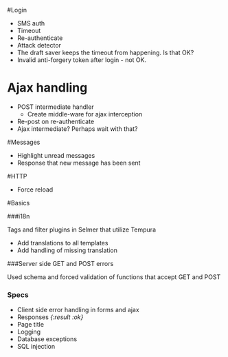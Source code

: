 #Login

 - SMS auth
 - Timeout
 - Re-authenticate
 - Attack detector
 - The draft saver keeps the timeout from happening. Is that OK?
 - Invalid anti-forgery token after login - not OK.

# Ajax handling

- POST intermediate handler
    - Create middle-ware for ajax interception
- Re-post on re-authenticate
- Ajax intermediate? Perhaps wait with that?
 
#Messages

- Highlight unread messages
- Response that new message has been sent
 
#HTTP

 - Force reload

#Basics

###i18n

Tags and filter plugins in Selmer that utilize Tempura

 - Add translations to all templates
 - Add handling of missing translation

###Server side GET and POST errors

Used schema and forced validation of functions that accept GET and POST

### Specs
 
 - Client side error handling in forms and ajax
 - Responses _{:result :ok}_
 - Page title
 - Logging
 - Database exceptions
 - SQL injection
